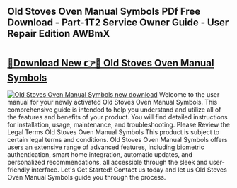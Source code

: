 ## Old Stoves Oven Manual Symbols PDf Free Download - Part-1T2 Service Owner Guide - User Repair Edition AWBmX

# <h2><a href="http://cf24208.oget.top/?id=Old+Stoves+Oven+Manual+Symbols">🔗Download New 👉🔴 Old Stoves Oven Manual Symbols</a></h2>

[![Old Stoves Oven Manual Symbols new download](https://i.imgur.com/5g1atiW.png)](http://cf24208.oget.top/?id=Old+Stoves+Oven+Manual+Symbols)
Welcome to the user manual for your newly activated Old Stoves Oven Manual Symbols. This comprehensive guide is intended to help you understand and utilize all of the features and benefits of your product. You will find detailed instructions for installation, usage, maintenance, and troubleshooting. Please Review the Legal Terms Old Stoves Oven Manual Symbols This product is subject to certain legal terms and conditions. Old Stoves Oven Manual Symbols offers users an extensive range of advanced features, including biometric authentication, smart home integration, automatic updates, and personalized recommendations, all accessible through the sleek and user-friendly interface. Let's Get Started! Contact us today and let us Old Stoves Oven Manual Symbols guide you through the process.
